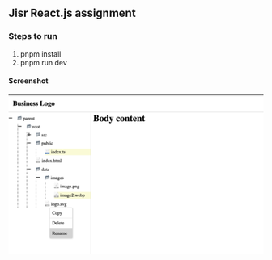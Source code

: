 ## Jisr React.js assignment

### Steps to run

1. pnpm install
2. pnpm run dev


#### Screenshot
<img src="./jisr-filesystem-tree.png" alt="screenshot">
